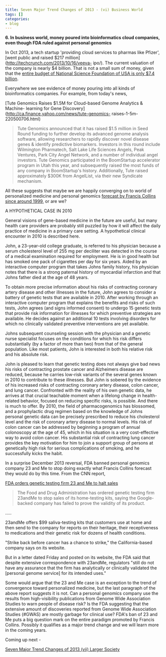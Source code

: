 ```yaml
---
title: Seven Major Trend Changes of 2013 - (vi) Business World
tags: []
categories:
- blog
---
```

**6\. In business world, money poured into bioinformatics cloud companies, even though FDA ruled against personal genomics**
<!--more-->

In Oct 2013, a tech startup 'providing cloud services to pharmas like Pfizer',
[went public and raised $217 million](http://techcrunch.com/2013/10/16/veeva-
ipo/). The current valuation of the company is nearly $4 billion. That is not
a small sum of money, given that the [entire budget of National Science
Foundation of USA is only $7.4
billion](http://www.nsf.gov/about/budget/fy2013/).

Everywhere we see evidence of money pouring into all kinds of bioinformatics
companies. For example, from today's news,

[Tute Genomics Raises $1.5M for Cloud-based Genome Analytics & Machine-
learning for Gene Discovery](http://ca.finance.yahoo.com/news/tute-genomics-
raises-1-5m-220500706.html)

> Tute Genomics announced that it has raised $1.5 million in Seed Round
funding to further develop its advanced genome analysis software, allowing
researchers to rapidly discover novel disease genes & identify predictive
biomarkers. Investors in this round include Wilmington Pharmatech, Salt Lake
Life Sciences Angels, Peak Ventures, Park City Angel Network, and a number of
individual angel investors. Tute Genomics participated in the BoomStartup
accelerator program in Utah this year, and subsequently raised the most funds
of any company in BoomStartup's history. Additionally, Tute raised
approximately $300K from AngelList, via their new Syndicate mechanism.

All these suggests that maybe we are happily converging on to world of
personalized medicine and personal genomics [forecast by Francis Collins since
around 1999](http://www.nejm.org/doi/full/10.1056/NEJM199907013410106), or are
we?

>

A HYPOTHETICAL CASE IN 2010

General visions of gene-based medicine in the future are useful, but many
health care providers are probably still puzzled by how it will affect the
daily practice of medicine in a primary care setting. A hypothetical clinical
encounter in 2010 is described here.

John, a 23-year-old college graduate, is referred to his physician because a
serum cholesterol level of 255 mg per deciliter was detected in the course of
a medical examination required for employment. He is in good health but has
smoked one pack of cigarettes per day for six years. Aided by an interactive
computer program that takes Johns family history, his physician notes that
there is a strong paternal history of myocardial infarction and that Johns
father died at the age of 48 years.

To obtain more precise information about his risks of contracting coronary
artery disease and other illnesses in the future, John agrees to consider a
battery of genetic tests that are available in 2010. After working through an
interactive computer program that explains the benefits and risks of such
tests, John agrees (and signs informed consent) to undergo 15 genetic tests
that provide risk information for illnesses for which preventive strategies
are available. He decides against an additional 10 tests involving disorders
for which no clinically validated preventive interventions are yet available.

Johns subsequent counseling session with the physician and a genetic nurse
specialist focuses on the conditions for which his risk differs substantially
(by a factor of more than two) from that of the general population. Like most
patients, John is interested in both his relative risk and his absolute risk.

John is pleased to learn that genetic testing does not always give bad news
his risks of contracting prostate cancer and Alzheimers disease are reduced,
because he carries low-risk variants of the several genes known in 2010 to
contribute to these illnesses. But John is sobered by the evidence of his
increased risks of contracting coronary artery disease, colon cancer, and lung
cancer. Confronted with the reality of his own genetic data, he arrives at
that crucial teachable moment when a lifelong change in health-related
behavior, focused on reducing specific risks, is possible. And there is much
to offer. By 2010, the field of pharmacogenomics has blossomed, and a
prophylactic drug regimen based on the knowledge of Johns personal genetic
data can be precisely prescribed to reduce his cholesterol level and the risk
of coronary artery disease to normal levels. His risk of colon cancer can be
addressed by beginning a program of annual colonoscopy at the age of 45, which
in his situation is a very cost-effective way to avoid colon cancer. His
substantial risk of contracting lung cancer provides the key motivation for
him to join a support group of persons at genetically high risk for serious
complications of smoking, and he successfully kicks the habit.

In a surprise December 2013 reversal, FDA banned personal genomics company 23
and Me to stop doing exactly what Francis Collins forecast they would do by
this time. From the CNN report,

[FDA orders genetic testing firm 23 and Me to halt
sales](http://money.cnn.com/2013/11/25/technology/fda-23andme/)

> The Food and Drug Administration has ordered genetic testing firm 23andMe to
stop sales of its home-testing kits, saying the Google-backed company has
failed to prove the validity of its product.

.....

23andMe offers $99 saliva-testing kits that customers use at home and then
send to the company for reports on their heritage, their receptiveness to
medications and their genetic risk for dozens of health conditions.

"Strike back before cancer has a chance to strike," the California-based
company says on its website.

But in a letter dated Friday and posted on its website, the FDA said that
despite extensive correspondence with 23andMe, regulators "still do not have
any assurance that the firm has analytically or clinically validated the
[personal genome service] for its intended uses."

Some would argue that the 23 and Me case is an exception to the trend of
convergence toward personalized medicine, but the last paragraph of the above
report suggests it is not. Can a personal genomics company use the results
from high-visibility publications from Genome Wide Association Studies to warn
people of disease risk? Is the FDA suggesting that the extensive amount of
discoveries reported from Genome Wide Association Studies (#GWAS) are mostly
garbage for clinical use? FDA's ban of 23 and Me puts a big question mark on
the entire paradigm promoted by Francis Collins. Possibly it qualifies as a
major trend change and we will learn more in the coming years.

Coming up next -

[Seven Major Trend Changes of 2013 (vii) Larger
Society](http://www.homolog.us/blogs/blog/2014/01/01/vii/)

